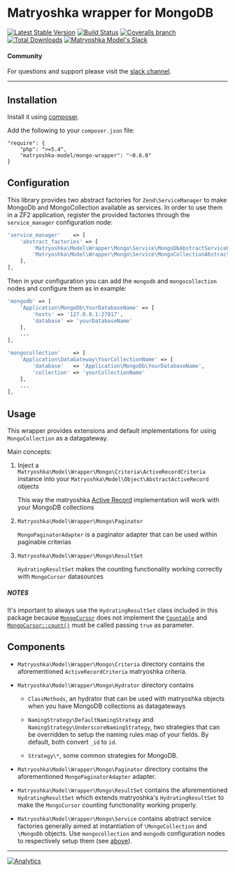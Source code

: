 # Matryoshka wrapper for MongoDB

[![Latest Stable Version](https://img.shields.io/packagist/v/matryoshka-model/mongo-wrapper.svg?style=flat-square)](https://packagist.org/packages/matryoshka-model/mongo-wrapper) [![Build Status](https://img.shields.io/travis/matryoshka-model/mongo-wrapper/master.svg?style=flat-square)](https://travis-ci.org/matryoshka-model/mongo-wrapper) [![Coveralls branch](https://img.shields.io/coveralls/matryoshka-model/mongo-wrapper/master.svg?style=flat-square)](https://coveralls.io/r/matryoshka-model/mongo-wrapper?branch=master) [![Total Downloads](https://img.shields.io/packagist/dt/matryoshka-model/mongo-wrapper.svg?style=flat-square)](https://packagist.org/packages/matryoshka-model/mongo-wrapper) [![Matryoshka Model's Slack](http://matryoshka-slackin.herokuapp.com/badge.svg?style=flat-square)](http://matryoshka-slackin.herokuapp.com)

#### Community

For questions and support please visit the [slack channel](http://matryoshka-slackin.herokuapp.com).

---

## Installation

Install it using [composer](http://getcomposer.org).

Add the following to your `composer.json` file:

```
"require": {
    "php": ">=5.4",
    "matryoshka-model/mongo-wrapper": "~0.6.0"
}
```

## Configuration

This library provides two abstract factories for `Zend\ServiceManager` to make MongoDb and MongoCollection available as services. In order to use them in a ZF2 application, register the provided factories through the `service_manager` configuration node:

```php
'service_manager'    => [
    'abstract_factories' => [
        'Matryoshka\Model\Wrapper\Mongo\Service\MongoDbAbstractServiceFactory',
        'Matryoshka\Model\Wrapper\Mongo\Service\MongoCollectionAbstractServiceFactory',
    ],
],
```

Then in your configuration you can add the `mongodb` and `mongocollection` nodes and configure them as in example:

```php
'mongodb' => [
    'Application\MongoDb\YourDatabaseName' => [
        'hosts' => '127.0.0.1:27017',
        'database' => 'yourDatabaseName'
    ],
    ...
],

'mongocollection'    => [
    'Application\DataGateway\YourCollectionName' => [
        'database'   => 'Application\MongoDb\YourDatabaseName',
        'collection' => 'yourCollectionName'
    ],
    ...
],
```

## Usage

This wrapper provides extensions and default implementations for using `MongoCollection` as a datagateway.

Main concepts:

1. Inject a `Matryoshka\Model\Wrapper\Mongo\Criteria\ActiveRecordCriteria` instance into your `Matryoshka\Model\Object\AbstractActiveRecord` objects

    This way the matryoshka [Active Record](http://www.martinfowler.com/eaaCatalog/activeRecord.html) implementation will work with your MongoDB collections

2. `Matryoshka\Model\Wrapper\Mongo\Paginator`

    `MongoPaginatorAdapter` is a paginator adapter that can be used within paginable criterias

3. `Matryoshka\Model\Wrapper\Mongo\ResultSet`

    `HydratingResultSet` makes the counting functionality working correctly with `MongoCursor` datasources

##### NOTES

It's important to always use the `HydratingResultSet` class included in this package because [`MongoCursor`](http://php.net/manual/en/class.mongocursor.php) does not implement the [`Countable`](http://php.net/manual/en/class.countable.php) and [`MongoCursor::count()`](http://php.net/manual/en/mongocursor.count.php) must be called passing `true` as parameter.

## Components

- `Matryoshka\Model\Wrapper\Mongo\Criteria` directory contains the aforementioned `ActiveRecordCriteria` matryoshka criteria.

- `Matryoshka\Model\Wrapper\Mongo\Hydrator` directory contains

    - `ClassMethods`, an hydrator that can be used with matryoshka objects when you have MongoDB collections as datagateways
    
    - `NamingStrategy\DefaultNamingStrategy` and `NamingStrategy\UnderscoreNamingStrategy`, two strategies that can be overridden to setup the naming rules map of your fields. By default, both convert `_id` to `id`.
    
    - `Strategy\*`, some common strategies for MongoDB.
    

- `Matryoshka\Model\Wrapper\Mongo\Paginator` directory contains the aforementioned `MongoPaginatorAdapter` adapter.

- `Matryoshka\Model\Wrapper\Mongo\ResultSet` contains the aforementioned `HydratingResultSet` which extends matryoshka's `HydratingResultSet` to make the `MongoCursor` counting functionality working properly.

- `Matryoshka\Model\Wrapper\Mongo\Service` contains abstract service factories generally aimed at instantiation of `\MongoCollection` and `\MongoDb` objects. Use `mongocollection` and `mongodb` configuration nodes to respectively setup them (see [above](#configuration)).

---

[![Analytics](https://ga-beacon.appspot.com/UA-49657176-2/mongo-wrapper?flat)](https://github.com/igrigorik/ga-beacon)
